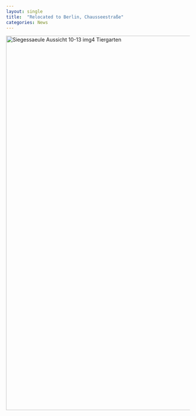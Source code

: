 ```yaml
---
layout: single
title:  "Relocated to Berlin, Chausseestraße"
categories: News
---
```

<a title="A.Savin (Wikimedia Commons · WikiPhotoSpace), CC BY-SA 3.0 &lt;https://creativecommons.org/licenses/by-sa/3.0&gt;, via Wikimedia Commons" href="https://commons.wikimedia.org/wiki/File:Siegessaeule_Aussicht_10-13_img4_Tiergarten.jpg"><img width="1024" alt="Siegessaeule Aussicht 10-13 img4 Tiergarten" src="https://upload.wikimedia.org/wikipedia/commons/thumb/3/3b/Siegessaeule_Aussicht_10-13_img4_Tiergarten.jpg/1024px-Siegessaeule_Aussicht_10-13_img4_Tiergarten.jpg"></a>
